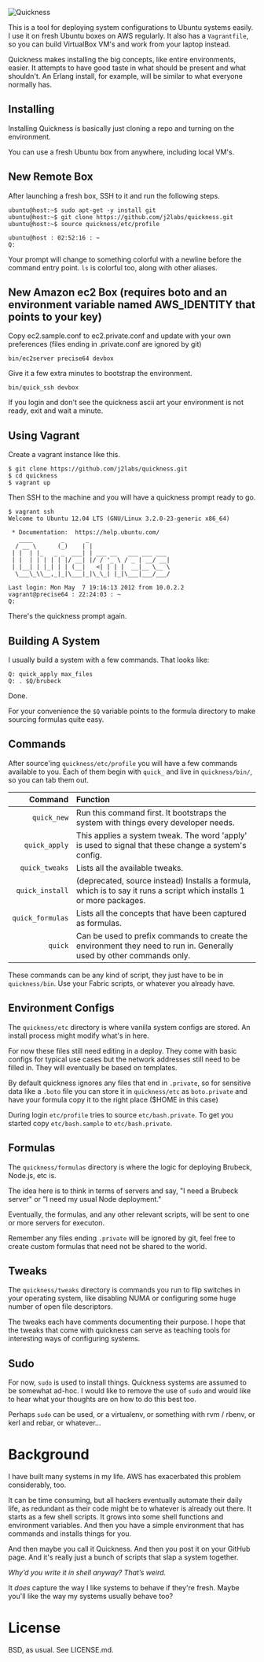![Quickness](https://github.com/j2labs/quickness/raw/master/etc/logo.png)

This is a tool for deploying system configurations to Ubuntu systems easily. I use it on fresh Ubuntu boxes on AWS regularly. It also has a `Vagrantfile`, so you can build VirtualBox VM's and work from your laptop instead.

Quickness makes installing the big concepts, like entire environments, easier. It attempts to have good taste in what should be present and what shouldn't. An Erlang install, for example, will be similar to what everyone normally has.


## Installing

Installing Quickness is basically just cloning a repo and turning on the environment. 

You can use a fresh Ubuntu box from anywhere, including local VM's.

## New Remote Box

After launching a fresh box, SSH to it and run the following steps.

    ubuntu@host:~$ sudo apt-get -y install git
    ubuntu@host:~$ git clone https://github.com/j2labs/quickness.git
    ubuntu@host:~$ source quickness/etc/profile

    ubuntu@host : 02:52:16 : ~
    Q: 

Your prompt will change to something colorful with a newline before the command entry point. `ls` is colorful too, along with other aliases. 


## New Amazon ec2 Box (requires boto and an environment variable named AWS\_IDENTITY that points to your key)

Copy ec2.sample.conf to ec2.private.conf and update with your own preferences (files ending in .private.conf are ignored by git)

    bin/ec2server precise64 devbox

Give it a few extra minutes to bootstrap the environment.

    bin/quick_ssh devbox

If you login and don't see the quickness ascii art your environment is not ready, exit and wait a minute.


## Using Vagrant

Create a vagrant instance like this.

    $ git clone https://github.com/j2labs/quickness.git
    $ cd quickness
    $ vagrant up

Then SSH to the machine and you will have a quickness prompt ready to go.

    $ vagrant ssh
    Welcome to Ubuntu 12.04 LTS (GNU/Linux 3.2.0-23-generic x86_64)

     * Documentation:  https://help.ubuntu.com/
       ____        _      _
      / __ \      (_)    | |
     | |  | |_   _ _  ___| | ___ __   ___ ___ ___
     | |  | | | | | |/ __| |/ / '_ \ / _ | __/ __|
     | |__| | |_| | | (__|   <| | | |  __|__ \__ \
      \___\_\\__,_|_|\___|_|\_\_| |_|\___|___/___/

    Last login: Mon May  7 19:16:13 2012 from 10.0.2.2
    vagrant@precise64 : 22:24:03 : ~
    Q: 

There's the quickness prompt again.


## Building A System

I usually build a system with a few commands. That looks like:

    Q: quick_apply max_files
    Q: . $Q/brubeck

Done.

For your convenience the `$Q` variable points to the formula directory to make sourcing formulas quite easy.


## Commands

After source'ing `quickness/etc/profile` you will have a few commands available to you. Each of them begin with `quick_` and live in `quickness/bin/`, so you can tab them out.

| **Command**      | **Function**                                                                                                         |
|-----------------:|:---------------------------------------------------------------------------------------------------------------------|
| `quick_new`      | Run this command first. It bootstraps the system with things every developer needs.                                  |
| `quick_apply`    | This applies a system tweak. The word 'apply' is used to signal that these change a system's config.                 |
| `quick_tweaks`   | Lists all the available tweaks.                                                                                      |
| `quick_install`  | (deprecated, source instead) Installs a formula, which is to say it runs a script which installs 1 or more packages.                              |                          
| `quick_formulas` | Lists all the concepts that have been captured as formulas.                                                          |
| `quick`          | Can be used to prefix commands to create the environment they need to run in. Generally used by other commands only. |

These commands can be any kind of script, they just have to be in `quickness/bin`.  Use your Fabric scripts, or whatever you already have.


## Environment Configs

The `quickness/etc` directory is where vanilla system configs are stored. An install process might modify what's in here.

For now these files still need editing in a deploy. They come with basic configs for typical use cases but the network addresses still need to be filled in. They will eventually be based on templates.

By default quickness ignores any files that end in `.private`, so for sensitive data like a `.boto` file you can store it in `quickness/etc` as `boto.private` and have your formula copy it to the right place ($HOME in this case)

During login `etc/profile` tries to source `etc/bash.private`.  To get you started copy `etc/bash.sample` to `etc/bash.private`.


## Formulas

The `quickness/formulas` directory is where the logic for deploying Brubeck, Node.js, etc is.

The idea here is to think in terms of servers and say, "I need a Brubeck server" or "I need my usual Node deployment."

Eventually, the formulas, and any other relevant scripts, will be sent to one or more servers for executon.

Remember any files ending `.private` will be ignored by git, feel free to create custom formulas that need not be shared to the world.

## Tweaks

The `quickness/tweaks` directory is commands you run to flip switches in your operating system, like disabling NUMA or configuring some huge number of open file descriptors.

The tweaks each have comments documenting their purpose. I hope that the tweaks that come with quickness can serve as teaching tools for interesting ways of configuring systems.


## Sudo

For now, `sudo` is used to install things. Quickness systems are assumed to be somewhat ad-hoc. I would like to remove the use of `sudo` and would like to hear what your thoughts are on how to do this best too.

Perhaps `sudo` can be used, or a virtualenv, or something with rvm / rbenv, or kerl and rebar, or whatever...


# Background

I have built many systems in my life. AWS has exacerbated this problem considerably, too.

It can be time consuming, but all hackers eventually automate their daily life, as redundant as their code might be to whatever is already out there. It starts as a few shell scripts. It grows into some shell functions and environment variables. And then you have a simple environment that has commands and installs things for you.

And then maybe you call it Quickness. And then you post it on your GitHub page. And it's really just a bunch of scripts that slap a system together.

*Why’d you write it in shell anyway? That’s weird.*

It *does* capture the way I like systems to behave if they're fresh. Maybe you'll like the way my systems usually behave too?


# License

BSD, as usual. See LICENSE.md.
